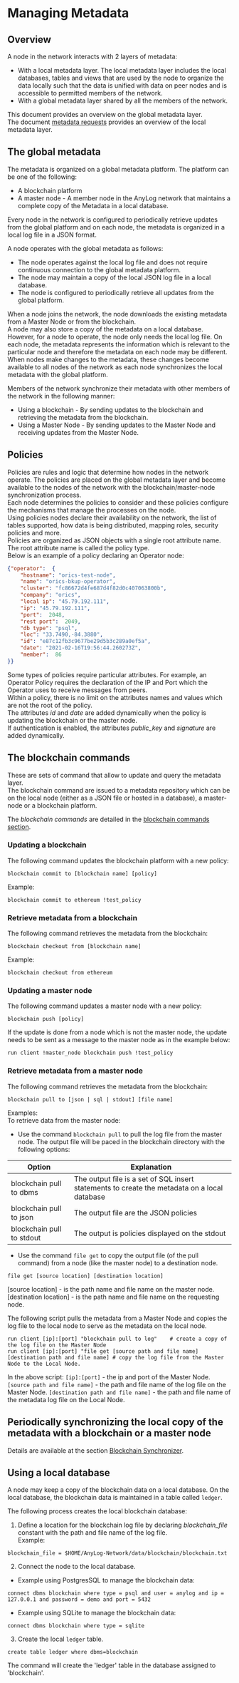 # Managing Metadata

## Overview

A node in the network interacts with 2 layers of metadata:
* With a local metadata layer. The local metadata layer includes the local databases, tables and views 
  that are used by the node to organize the data locally such that the data is unified with data on peer nodes and is 
  accessible to permitted members of the network.  
* With a global metadata layer shared by all the members of the network.

This document provides an overview on the global metadata layer.  
The document [metadata requests](metadata%20requests.md#metadata-requests) 
provides an overview of the local metadata layer.

## The global metadata

The metadata is organized on a global metadata platform. The platform can be one of the following:
* A blockchain platform
* A master node - A member node in the AnyLog network that maintains a complete copy of the Metadata in a local database.
  
Every node in the network is configured to periodically retrieve updates from the global platform and on each node, 
the metadata is organized in a local log file in a JSON format.

A node operates with the global metadata as follows:  
* The node operates against the local log file and does not require continuous connection to the global metadata platform.
* The node may maintain a copy of the local JSON log file in a local database.
* The node is configured to periodically retrieve all updates from the global platform.  

When a node joins the network, the node downloads the existing metadata from a Master Node or from the blockchain.  
A node may also store a copy of the metadata on a local database. However, for a node to operate, the node only needs the local log file.
On each node, the metadata represents the information which is relevant to the particular node and therefore the metadata on each node may be different.
When nodes make changes to the metadata, these changes become available to all nodes of the network as each node synchronizes the local metadata with the global platform.

Members of the network synchronize their metadata with other members of the network in the following manner:

* Using a blockchain - By sending updates to the blockchain and retrieving the metadata from the blockchain.
* Using a Master Node - By sending updates to the Master Node and receiving updates from the Master Node.

## Policies

Policies are rules and logic that determine how nodes in the network operate. 
The policies are placed on the global metadata layer and become available to the nodes of the network with the blockchain/master-node synchronization process.  
Each node determines the policies to consider and these policies configure the mechanisms that manage the processes on the node.  
Using policies nodes declare their availability on the network, the list of tables supported, how data is being distributed, mapping roles, security policies and more.  
Policies are organized as JSON objects with a single root attribute name. The root attribute name is called the policy type.  
Below is an example of a policy declaring an Operator node:

```json
{"operator":  {
    "hostname": "orics-test-node",
    "name": "orics-bkup-operator",
    "cluster": "fc86672d4fe687d4f82d0c407063800b",
    "company": "orics",
    "local ip": "45.79.192.111",
    "ip": "45.79.192.111",
    "port":  2048,
    "rest port":  2049,
    "db type": "psql",
    "loc": "33.7490,-84.3880",
    "id": "e87c12fb3c9677be29d5b3c289a0ef5a",
    "date": "2021-02-16T19:56:44.260273Z",
    "member":  86
}}
```

Some types of policies require particular attributes. For example, an Operator Policy requires the declaration of the IP and Port which the Operator uses to receive messages from peers.  
Within a policy, there is no limit on the attributes names and values which are not the root of the policy.    
The attributes _id_ and _date_ are added dynamically when the policy is updating the blockchain or the master node.    
If authentication is enabled, the attributes _public_key_ and _signature_ are added dynamically.

## The blockchain commands

These are sets of command that allow to update and query the metadata layer.   
The blockchain command are issued to a metadata repository which can be on the local node (either as a JSON file or hosted in a database), a master-node or a blockchain platform.  
 
The _blockchain commands_ are detailed in the [blockchain commands section](blockchain%20commands.md).

### Updating a blockchain

The following command updates the blockchain platform with a new policy:

```anylog
blockchain commit to [blockchain name] [policy] 
```

Example:

```anylog
blockchain commit to ethereum !test_policy
```

### Retrieve metadata from a blockchain

The following command retrieves the metadata from the blockchain:

```anylog
blockchain checkout from [blockchain name]
```

Example:

```anylog
blockchain checkout from ethereum
```


### Updating a master node

The following command updates a master node with a new policy:

```anylog
blockchain push [policy] 
```

If the update is done from a node which is not the master node, the update needs to be sent as a message to the master node as in the example below:

```anylog
run client !master_node blockchain push !test_policy
```

### Retrieve metadata from a master node

The following command retrieves the metadata from the blockchain:

```anylog
blockchain pull to [json | sql | stdout] [file name]
```

Examples:  
To retrieve data from the master node:  
* Use the command `blockchain pull` to pull the log file from the master node. The output file will be paced in the blockchain directory with the following options:

| Option        | Explanation  |
| ------------- | ------------| 
| blockchain pull to dbms | The output file is a set of SQL insert statements to create the metadata on a local database |
| blockchain pull to json | The output file are the JSON policies |
| blockchain pull to stdout | The output is policies displayed on the stdout |


* Use the command `file get` to copy the output file (of the pull command) from a node (like the master node) to a destination node.
```anylog
file get [source location] [destination location]
```
[source location] - is the path name and file name on the master node.  
[destination location] - is the path name and file name on the requesting node.

The following script pulls the metadata from a Master Node and copies the log file to the local node to serve as the metadata on the local node.
```anylog
run client [ip]:[port] "blockchain pull to log"    # create a copy of the log file on the Master Node
run client [ip]:[port] "file get [source path and file name] [destination path and file name] # copy the log file from the Master Node to the Local Node.
```
In the above script:
`[ip]:[port]` - the ip and port of the Master Node.
`[source path and file name]` - the path and file name of the log file on the Master Node.
`[destination path and file name]` - the path and file name of the metadata log file on the Local Node.

## Periodically synchronizing the local copy of the metadata with a blockchain or a master node

Details are available at the section [Blockchain Synchronizer](background%20processes.md#blockchain-synchronizer).

## Using a local database

A node may keep a copy of the blockchain data on a local database. On the local database, the blockchain data is maintained in a table called `ledger`.   

The following process creates the local blockchain database:

1. Define a location for the blockchain log file by declaring _blockchain_file_ constant with the path and file name of the log file.  
  Example:
```anylog  
blockchain_file = $HOME/AnyLog-Network/data/blockchain/blockchain.txt
```

2. Connect the node to the local database.    
  * Example using PostgresSQL to manage the blockchain data:
```anylog
connect dbms blockchain where type = psql and user = anylog and ip = 127.0.0.1 and password = demo and port = 5432
```
  * Example using SQLite to manage the blockchain data:   
```anylog
connect dbms blockchain where type = sqlite
```

3. Create the local `ledger` table.
```anylog
create table ledger where dbms=blockchain
```
  The command will create the 'ledger' table in the database assigned to 'blockchain'.

